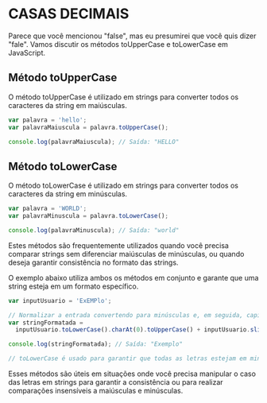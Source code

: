 # CASAS DECIMAIS

Parece que você mencionou "false", mas eu presumirei que você quis dizer "fale". Vamos discutir os métodos toUpperCase e toLowerCase em JavaScript.

## Método toUpperCase

O método toUpperCase é utilizado em strings para converter todos os caracteres da string em maiúsculas.

```js
var palavra = 'hello';
var palavraMaiuscula = palavra.toUpperCase();

console.log(palavraMaiuscula); // Saída: "HELLO"
```

## Método toLowerCase

O método toLowerCase é utilizado em strings para converter todos os caracteres da string em minúsculas.

```js
var palavra = 'WORLD';
var palavraMinuscula = palavra.toLowerCase();

console.log(palavraMinuscula); // Saída: "world"
```

Estes métodos são frequentemente utilizados quando você precisa comparar strings sem diferenciar maiúsculas de minúsculas, ou quando deseja garantir consistência no formato das strings.

O exemplo abaixo utiliza ambos os métodos em conjunto e garante que uma string esteja em um formato específico.

```js
var inputUsuario = 'ExEMPlo';

// Normalizar a entrada convertendo para minúsculas e, em seguida, capitalizando a primeira letra
var stringFormatada =
  inputUsuario.toLowerCase().charAt(0).toUpperCase() + inputUsuario.slice(1);

console.log(stringFormatada); // Saída: "Exemplo"

// toLowerCase é usado para garantir que todas as letras estejam em minúsculas, e toUpperCase é usado para capitalizar a primeira letra da string. Isso resulta em "Exemplo".
```

Esses métodos são úteis em situações onde você precisa manipular o caso das letras em strings para garantir a consistência ou para realizar comparações insensíveis a maiúsculas e minúsculas.
